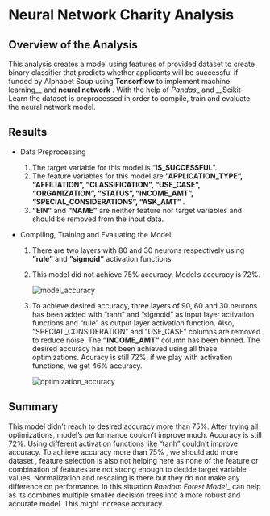 # Neural Network Charity Analysis

## Overview of the Analysis
This analysis creates a model using features of provided dataset to create binary classifier that predicts whether applicants will be successful if funded by Alphabet Soup using __Tensorflow__ to implement machine learning__ and __neural network__ .  With the help of _Pandas__ and __Scikit-Learn the dataset is preprocessed in order to compile, train and evaluate the neural network model. 

## Results

* Data Preprocessing

    1.	The target variable for this model is “__IS_SUCCESSFUL__”.
    2.	The feature variables for this model are __”APPLICATION_TYPE”, “AFFILIATION”, “CLASSIFICATION”, “USE_CASE”, “ORGANIZATION”, “STATUS”, “INCOME_AMT”,                       “SPECIAL_CONSIDERATIONS”, “ASK_AMT”__ .
    3.	__“EIN”__ and __“NAME”__ are neither feature nor target variables and should be removed from the input data.
    
* Compiling, Training and Evaluating the Model

    1.	There are two layers with 80 and 30 neurons respectively using __”rule”__ and __”sigmoid”__ activation functions. 
    2.	This model did not achieve 75% accuracy. Model’s accuracy is 72%.
    
        ![model_accuracy](https://user-images.githubusercontent.com/107717882/197937154-88c9bb09-0913-434c-b7b8-0c069af16864.png)

    
    3.	To achieve desired accuracy, three layers of 90, 60 and 30 neurons has been added with “tanh” and “sigmoid” as input layer activation functions and “rule” as           output layer activation function. Also, “SPECIAL_CONSIDERATION” and “USE_CASE” columns are removed to reduce noise. The __”INCOME_AMT”__ column has been               binned. 
        The desired accuracy has not been achieved using all these optimizations. Acuracy is still 72%, if we play with activation functions, we get 46%                       accuracy.
        
        ![optimization_accuracy](https://user-images.githubusercontent.com/107717882/197937454-68617339-f218-4e89-96b5-47a069ee68b5.png)



## Summary

This model didn’t reach to desired accuracy more than 75%. After trying all optimizations, model’s performance couldn’t improve much. Accuracy is still 72%. Using different activation functions like “tanh” couldn’t improve accuracy. To achieve accuracy more than 75% , we should add more dataset , feature selection is also not helping here as none of the feature or combination of features  are not strong enough to decide target variable values.  Normalization and rescaling is there but they do not make any difference on performance. 
In this situation _Random Forest Model__ can help as its combines multiple smaller decision trees into a more robust and accurate model. This might increase accuracy.  
